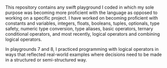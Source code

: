   This repository contains any swift playground I coded in which my sole purpose was becoming more proficient with the language as opposed to working on a specific project. I have worked on becoming proficient with constants and variables, integers, floats, booleans, tuples, optionals, type safety, numeric type conversion, type aliases, basic operators, ternary conditional operators, and most recently, logical operators and combining logical operators.

  In playgrounds 7 and 8, I practiced programming with logical operators in ways that reflected real-world examples where decisions need to be made in a structured or semi-structured way.
